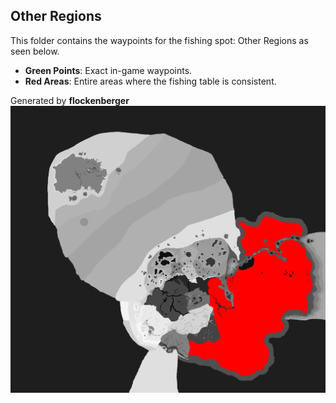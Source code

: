 ## Other Regions
This folder contains the waypoints for the fishing spot: Other Regions as seen below.

- **Green Points**: Exact in-game waypoints.
- **Red Areas**: Entire areas where the fishing table is consistent.

Generated by **flockenberger**
![Other Regions](./Preview.png?raw=true "Other Regions")